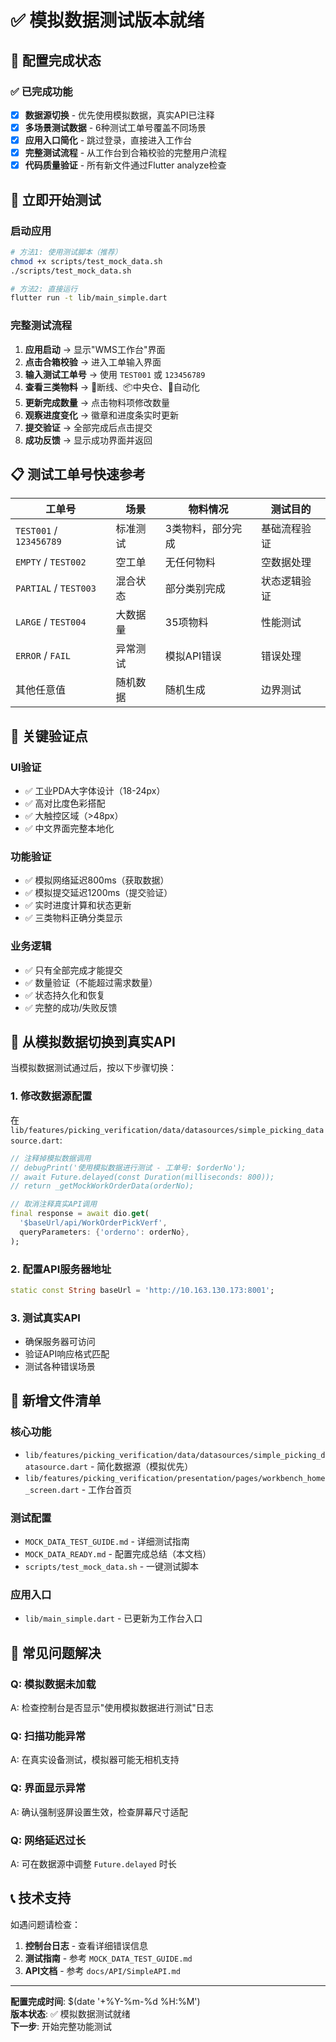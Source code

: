 # ✅ 模拟数据测试版本就绪

## 🎉 配置完成状态

### ✅ 已完成功能
- [x] **数据源切换** - 优先使用模拟数据，真实API已注释
- [x] **多场景测试数据** - 6种测试工单号覆盖不同场景
- [x] **应用入口简化** - 跳过登录，直接进入工作台
- [x] **完整测试流程** - 从工作台到合箱校验的完整用户流程
- [x] **代码质量验证** - 所有新文件通过Flutter analyze检查

## 🚀 立即开始测试

### 启动应用
```bash
# 方法1: 使用测试脚本（推荐）
chmod +x scripts/test_mock_data.sh
./scripts/test_mock_data.sh

# 方法2: 直接运行
flutter run -t lib/main_simple.dart
```

### 完整测试流程
1. **应用启动** → 显示"WMS工作台"界面
2. **点击合箱校验** → 进入工单输入界面  
3. **输入测试工单号** → 使用 `TEST001` 或 `123456789`
4. **查看三类物料** → 🔌断线、📦中央仓、🤖自动化
5. **更新完成数量** → 点击物料项修改数量
6. **观察进度变化** → 徽章和进度条实时更新
7. **提交验证** → 全部完成后点击提交
8. **成功反馈** → 显示成功界面并返回

## 📋 测试工单号快速参考

| 工单号 | 场景 | 物料情况 | 测试目的 |
|--------|------|----------|----------|
| `TEST001` / `123456789` | 标准测试 | 3类物料，部分完成 | 基础流程验证 |
| `EMPTY` / `TEST002` | 空工单 | 无任何物料 | 空数据处理 |
| `PARTIAL` / `TEST003` | 混合状态 | 部分类别完成 | 状态逻辑验证 |
| `LARGE` / `TEST004` | 大数据量 | 35项物料 | 性能测试 |
| `ERROR` / `FAIL` | 异常测试 | 模拟API错误 | 错误处理 |
| 其他任意值 | 随机数据 | 随机生成 | 边界测试 |

## 🎯 关键验证点

### UI验证
- ✅ 工业PDA大字体设计（18-24px）
- ✅ 高对比度色彩搭配
- ✅ 大触控区域（>48px）
- ✅ 中文界面完整本地化

### 功能验证  
- ✅ 模拟网络延迟800ms（获取数据）
- ✅ 模拟提交延迟1200ms（提交验证）
- ✅ 实时进度计算和状态更新
- ✅ 三类物料正确分类显示

### 业务逻辑
- ✅ 只有全部完成才能提交
- ✅ 数量验证（不能超过需求数量）
- ✅ 状态持久化和恢复
- ✅ 完整的成功/失败反馈

## 🔄 从模拟数据切换到真实API

当模拟数据测试通过后，按以下步骤切换：

### 1. 修改数据源配置
在 `lib/features/picking_verification/data/datasources/simple_picking_datasource.dart`:

```dart
// 注释掉模拟数据调用
// debugPrint('使用模拟数据进行测试 - 工单号: $orderNo');
// await Future.delayed(const Duration(milliseconds: 800));
// return _getMockWorkOrderData(orderNo);

// 取消注释真实API调用
final response = await dio.get(
  '$baseUrl/api/WorkOrderPickVerf',
  queryParameters: {'orderno': orderNo},
);
```

### 2. 配置API服务器地址
```dart
static const String baseUrl = 'http://10.163.130.173:8001';
```

### 3. 测试真实API
- 确保服务器可访问
- 验证API响应格式匹配
- 测试各种错误场景

## 📁 新增文件清单

### 核心功能
- `lib/features/picking_verification/data/datasources/simple_picking_datasource.dart` - 简化数据源（模拟优先）
- `lib/features/picking_verification/presentation/pages/workbench_home_screen.dart` - 工作台首页

### 测试配置  
- `MOCK_DATA_TEST_GUIDE.md` - 详细测试指南
- `MOCK_DATA_READY.md` - 配置完成总结（本文档）
- `scripts/test_mock_data.sh` - 一键测试脚本

### 应用入口
- `lib/main_simple.dart` - 已更新为工作台入口

## 🐛 常见问题解决

### Q: 模拟数据未加载
A: 检查控制台是否显示"使用模拟数据进行测试"日志

### Q: 扫描功能异常
A: 在真实设备测试，模拟器可能无相机支持

### Q: 界面显示异常  
A: 确认强制竖屏设置生效，检查屏幕尺寸适配

### Q: 网络延迟过长
A: 可在数据源中调整 `Future.delayed` 时长

## 📞 技术支持

如遇问题请检查：
1. **控制台日志** - 查看详细错误信息
2. **测试指南** - 参考 `MOCK_DATA_TEST_GUIDE.md`
3. **API文档** - 参考 `docs/API/SimpleAPI.md`

---

**配置完成时间**: $(date '+%Y-%m-%d %H:%M')  
**版本状态**: ✅ 模拟数据测试就绪  
**下一步**: 开始完整功能测试
